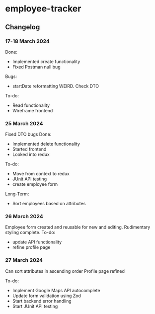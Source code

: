 # employee-tracker


## Changelog
### 17-18 March 2024
Done:
- Implemented create functionality
- Fixed Postman null bug

Bugs:
- startDate reformatting WEIRD. Check DTO

To-do:
- Read functionality
- Wireframe frontend

### 25 March 2024
Fixed DTO bugs
Done:
- Implemented delete functionality
- Started frontend
- Looked into redux

To-do:
- Move from context to redux
- JUnit API testing
- create employee form

Long-Term:
- Sort employees based on attributes

### 26 March 2024
Employee form created and reusable for new and editing.
Rudimentary styling complete. 
To-do:
- update API functionality
- refine profile page

### 27 March 2024
Can sort attributes in ascending order
Profile page refined

To-do:
- Implement Google Maps API autocomplete
- Update form validation using Zod
- Start backend error handling
- Start JUnit API testing
